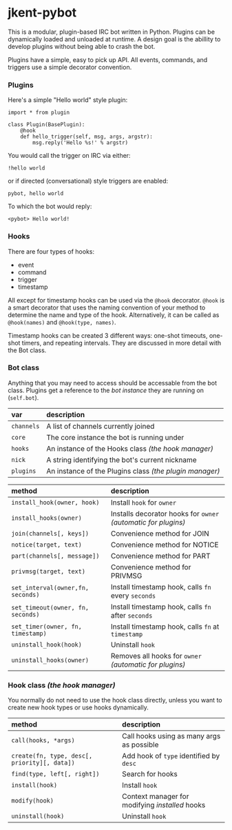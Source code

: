jkent-pybot
===========

This is a modular, plugin-based IRC bot written in Python.  Plugins can be dynamically loaded and unloaded at runtime.  A design goal is the abillity to develop plugins without being able to crash the bot.

Plugins have a simple, easy to pick up API.  All events, commands, and triggers use a simple decorator convention.


### Plugins
Here's a simple "Hello world" style plugin:

    import * from plugin
    
    class Plugin(BasePlugin):
        @hook
        def hello_trigger(self, msg, args, argstr):
            msg.reply('Hello %s!' % argstr)

You would call the trigger on IRC via either:

    !hello world

or if directed (conversational) style triggers are enabled:

    pybot, hello world

To which the bot would reply:

    <pybot> Hello world!

### Hooks
There are four types of hooks:

  * event
  * command
  * trigger
  * timestamp

All except for timestamp hooks can be used via the `@hook` decorator.  `@hook` is a smart decorator that uses the naming convention of your method to determine the name and type of the hook.  Alternatively, it can be called as `@hook(names)` and `@hook(type, names)`.

Timestamp hooks can be created 3 different ways: one-shot timeouts, one-shot timers, and repeating intervals.  They are discussed in more detail with the Bot class.

### Bot class
Anything that you may need to access should be accessable from the bot class.  Plugins get a reference to the *bot instance* they are running on (`self.bot`).

var       |description
:---------|:-----------
`channels`|A list of channels currently joined
`core`    |The core instance the bot is running under
`hooks`   |An instance of the Hooks class *(the hook manager)*
`nick`    |A string identifying the bot's current nickname
`plugins` |An instance of the Plugins class *(the plugin manager)*

method                           |description
:--------------------------------|:-----------
`install_hook(owner, hook)`      |Install `hook` for `owner`
`install_hooks(owner)`           |Installs decorator hooks for `owner` *(automatic for plugins)*
`join(channels[, keys])`         |Convenience method for JOIN
`notice(target, text)`           |Convenience method for NOTICE
`part(channels[, message])`      |Convenience method for PART
`privmsg(target, text)`          |Convenience method for PRIVMSG
`set_interval(owner,fn, seconds)`|Install timestamp hook, calls `fn` every `seconds`
`set_timeout(owner, fn, seconds)`|Install timestamp hook, calls `fn` after `seconds`
`set_timer(owner, fn, timestamp)`|Install timestamp hook, calls `fn` at `timestamp`
`uninstall_hook(hook)`           |Uninstall `hook`
`uninstall_hooks(owner)`         |Removes all hooks for `owner` *(automatic for plugins)*

### Hook class *(the hook manager)*
You normally do not need to use the hook class directly, unless you want to create new hook types or use hooks dynamically.

method                                      |description
:-------------------------------------------|:----------
`call(hooks, *args)`                        |Call hooks using as many args as possible
`create(fn, type, desc[, priority][, data])`|Add hook of `type` identified by `desc`
`find(type, left[, right])`                 |Search for hooks
`install(hook)`                             |Install `hook`
`modify(hook)`                              |Context manager for modifying *installed* hooks
`uninstall(hook)`                           |Uninstall `hook`
